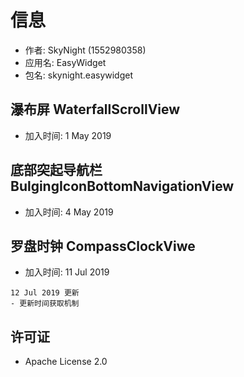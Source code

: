 # 信息
* 作者: SkyNight (1552980358) 
* 应用名: EasyWidget
* 包名: skynight.easywidget

瀑布屏 WaterfallScrollView
-----
- 加入时间: 1 May 2019

底部突起导航栏 BulgingIconBottomNavigationView
-----
- 加入时间: 4 May 2019

罗盘时钟 CompassClockViwe
-----
- 加入时间: 11 Jul 2019
```
12 Jul 2019 更新
- 更新时间获取机制
```

## 许可证
* Apache License 2.0
